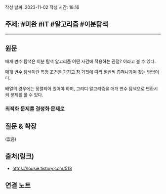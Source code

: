 작성 날짜: 2023-11-02
작성 시간: 18:16

## 주제: #미완 #IT #알고리즘 #이분탐색 

----
## 원문

매개 변수 탐색은 이분 탐색 알고리즘 어떤 사건에 적용하는 관점? 이라고 볼 수 있다.

매개 변수 탐색이란 특정 조건을 가지고 참 거짓에 따라 절반씩 좁혀나가며 찾는 방법이다.

배열의 경우에는 정렬되어 있어야 하며, 그리디 알고리즘을 매개 변수 탐색으로 변환시켜 문제를 풀 수 있다.

### 최적화 문제를 결정화 문제로



## 질문 & 확장

(없음)

## 출처(링크)
- https://loosie.tistory.com/518

## 연결 노트










